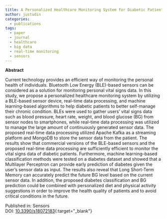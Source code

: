 ```yaml
---
title: A Personalized Healthcare Monitoring System for Diabetic Patients by Utilizing BLE-Based Sensors and Real-Time Data Processing
author: justudin
categories:
  - publications
tags:
  - paper
  - journal
  - healthcare
  - big data
  - real-time monitoring
  - sensors
---
```

**Abstract**

Current technology provides an efficient way of monitoring the personal health of individuals. Bluetooth Low Energy (BLE)-based sensors can be considered as a solution for monitoring personal vital signs data. In this study, we propose a personalized healthcare monitoring system by utilizing a BLE-based sensor device, real-time data processing, and machine learning-based algorithms to help diabetic patients to better self-manage their chronic condition. BLEs were used to gather users’ vital signs data such as blood pressure, heart rate, weight, and blood glucose (BG) from sensor nodes to smartphones, while real-time data processing was utilized to manage the large amount of continuously generated sensor data. The proposed real-time data processing utilized Apache Kafka as a streaming platform and MongoDB to store the sensor data from the patient. The results show that commercial versions of the BLE-based sensors and the proposed real-time data processing are sufficiently efficient to monitor the vital signs data of diabetic patients. Furthermore, machine learning–based classification methods were tested on a diabetes dataset and showed that a Multilayer Perceptron can provide early prediction of diabetes given the user’s sensor data as input. The results also reveal that Long Short-Term Memory can accurately predict the future BG level based on the current sensor data. In addition, the proposed diabetes classification and BG prediction could be combined with personalized diet and physical activity suggestions in order to improve the health quality of patients and to avoid critical conditions in the future.

Published in: Sensors<br/>
DOI: [10.3390/s18072183](https://doi.org/10.3390/s18072183){:target="_blank"}
